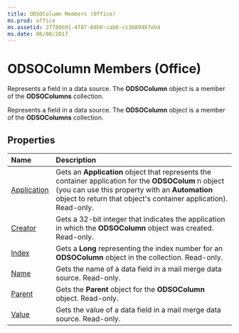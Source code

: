 ```yaml
---
title: ODSOColumn Members (Office)
ms.prod: office
ms.assetid: 2f780b91-4f87-6db0-cab6-cc3689487eb4
ms.date: 06/08/2017
---
```



# ODSOColumn Members (Office)
Represents a field in a data source. The  **ODSOColumn** object is a member of the **ODSOColumns** collection.

Represents a field in a data source. The  **ODSOColumn** object is a member of the **ODSOColumns** collection.


## Properties



|**Name**|**Description**|
|:-----|:-----|
|[Application](odsocolumn-application-property-office.md)|Gets an  **Application** object that represents the container application for the **ODSOColum** n object (you can use this property with an **Automation** object to return that object's container application). Read-only.|
|[Creator](odsocolumn-creator-property-office.md)|Gets a 32-bit integer that indicates the application in which the  **ODSOColumn** object was created. Read-only.|
|[Index](odsocolumn-index-property-office.md)|Gets a  **Long** representing the index number for an **ODSOColumn** object in the collection. Read-only.|
|[Name](odsocolumn-name-property-office.md)|Gets the name of a data field in a mail merge data source. Read-only.|
|[Parent](odsocolumn-parent-property-office.md)|Gets the  **Parent** object for the **ODSOColumn** object. Read-only.|
|[Value](odsocolumn-value-property-office.md)|Gets the value of a data field in a mail merge data source. Read-only.|


